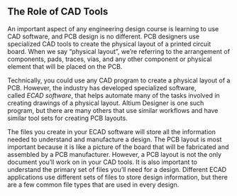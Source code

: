 ## The Role of CAD Tools

An important aspect of any engineering design course is learning to use CAD software, and PCB design is no different. PCB designers use specialized CAD tools to create the physical layout of a printed circuit board. When we say “physical layout”, we’re referring to the arrangement of components, pads, traces, vias, and any other component or physical element that will be placed on the PCB.

Technically, you could use any CAD program to create a physical layout of a PCB. However, the industry has developed specialized software, called _ECAD software_, that helps automate many of the tasks involved in creating drawings of a physical layout. Altium Designer is one such program, but there are many others that use similar workflows and have similar tool sets for creating PCB layouts.

The files you create in your ECAD software will store all the information needed to understand and manufacture a design. The PCB layout is most important because it is like a picture of the board that will be fabricated and assembled by a PCB manufacturer. However, a PCB layout is not the only document you’ll work on in your CAD tools. It is also important to understand the primary set of files you’ll need for a design. Different ECAD applications use different sets of files to store design information, but there are a few common file types that are used in every design.